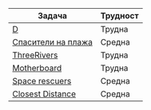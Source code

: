 | Задача | Трудност |
| ------ | ------ | 
| [D](https://neerc.ifmo.ru/archive/2010/neerc-2010-problems.pdf?fbclid=IwAR1sVbxCiAm-liVSippU0JO5PDdbajQC_tdby9fUPF2CGemh_YJguqymJ-I) | Трудна |
| [Спасители на плажа](https://judge.openfmi.net/practice/get_problem_description?contest_id=202&problem_id=597) | Средна |
| [ThreeRivers](https://action.informatika.bg/problems/209?fbclid=IwAR0sYoLoNJCuC5KpwcmRdJZXLq60xJNwH9D8tGt-UFw3JwfKdKCb64D7Z40) | Трудна |
| [Motherboard](https://action.informatika.bg/problems/185?fbclid=IwAR0YH380CGt8CCFKp8DQR_6M6IoSpA_prwGP9evhdrCoULXgBIelakz_Lhc) | Трудна |
| [Space rescuers](https://codeforces.com/contest/106/problem/E) | Средна |
| [Closest Distance](https://lightoj.com/problem/closest-distance) | Средна |
